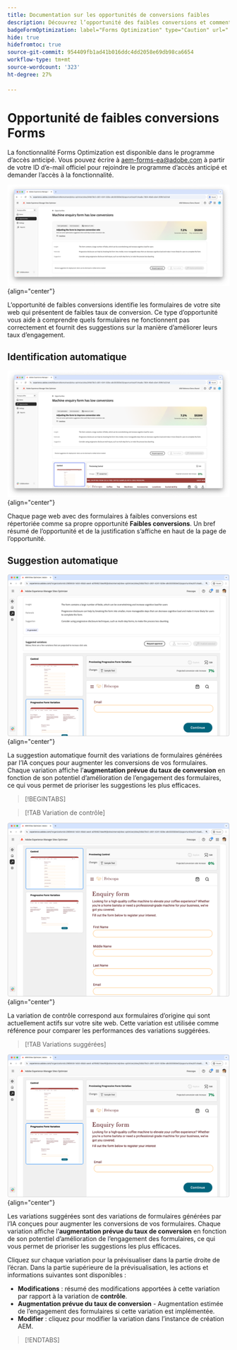```yaml
---
title: Documentation sur les opportunités de conversions faibles
description: Découvrez l’opportunité des faibles conversions et comment l’utiliser pour améliorer l’engagement des formulaires sur votre site web.
badgeFormOptimization: label="Forms Optimization" type="Caution" url="../../opportunity-types/form-optimization.md" tooltip="Forms Optimization"
hide: true
hidefromtoc: true
source-git-commit: 954409fb1ad41b016ddc4dd2058e69db98ca6654
workflow-type: tm+mt
source-wordcount: '323'
ht-degree: 27%

---
```



# Opportunité de faibles conversions Forms

<span class="preview"> La fonctionnalité Forms Optimization est disponible dans le programme d’accès anticipé. Vous pouvez écrire à aem-forms-ea@adobe.com à partir de votre ID d’e-mail officiel pour rejoindre le programme d’accès anticipé et demander l’accès à la fonctionnalité. </span>

![Opportunité de conversions faibles](./assets/low-conversions/hero.png){align="center"}

L’opportunité de faibles conversions identifie les formulaires de votre site web qui présentent de faibles taux de conversion. Ce type d’opportunité vous aide à comprendre quels formulaires ne fonctionnent pas correctement et fournit des suggestions sur la manière d’améliorer leurs taux d’engagement.

## Identification automatique

![Identification automatique des conversions faibles](./assets/low-conversions/auto-identify.png){align="center"}

Chaque page web avec des formulaires à faibles conversions est répertoriée comme sa propre opportunité **Faibles conversions**. Un bref résumé de l’opportunité et de la justification s’affiche en haut de la page de l’opportunité.

## Suggestion automatique

![Suggestion automatique des conversions faibles](./assets/low-conversions/auto-suggest.png){align="center"}

La suggestion automatique fournit des variations de formulaires générées par l’IA conçues pour augmenter les conversions de vos formulaires. Chaque variation affiche l’**augmentation prévue du taux de conversion** en fonction de son potentiel d’amélioration de l’engagement des formulaires, ce qui vous permet de prioriser les suggestions les plus efficaces.

>[!BEGINTABS]

>[!TAB Variation de contrôle]

![Variations de contrôle](./assets/low-conversions/control-variation.png){align="center"}

La variation de contrôle correspond aux formulaires d’origine qui sont actuellement actifs sur votre site web. Cette variation est utilisée comme référence pour comparer les performances des variations suggérées.

>[!TAB Variations suggérées]

![Variations suggérées](./assets/low-conversions/suggested-variations.png){align="center"}

Les variations suggérées sont des variations de formulaires générées par l’IA conçues pour augmenter les conversions de vos formulaires. Chaque variation affiche l’**augmentation prévue du taux de conversion** en fonction de son potentiel d’amélioration de l’engagement des formulaires, ce qui vous permet de prioriser les suggestions les plus efficaces.

Cliquez sur chaque variation pour la prévisualiser dans la partie droite de l’écran. Dans la partie supérieure de la prévisualisation, les actions et informations suivantes sont disponibles :

* **Modifications** : résumé des modifications apportées à cette variation par rapport à la variation de **contrôle**.
* **Augmentation prévue du taux de conversion** - Augmentation estimée de l’engagement des formulaires si cette variation est implémentée.
* **Modifier** : cliquez pour modifier la variation dans l’instance de création AEM.

>[!ENDTABS]


<!-- 

## Auto-optimize

[!BADGE Ultimate]{type=Positive tooltip="Ultimate"}

![Auto-optimize low conversions](./assets/low-conversions/auto-optimize.png){align="center"}

Sites Optimizer Ultimate adds the ability to deploy auto-optimization for the issues found by the low conversions opportunity.

>[!BEGINTABS]

>[!TAB Test multiple]


>[!TAB Publish selected]

{{auto-optimize-deploy-optimization-slack}}

>[!TAB Request approval]

{{auto-optimize-request-approval}}

>[!ENDTABS]


-->